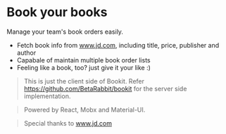 # Book your books

Manage your team's book orders easily.
- Fetch book info from www.jd.com, including title, price, publisher and author
- Capabale of maintain multiple book order lists
- Feeling like a book, too? just give it your like :)

> This is just the client side of Bookit.
> Refer https://github.com/BetaRabbit/bookit for the server side implementation.

> Powered by React, Mobx and Material-UI.

> Special thanks to www.jd.com
